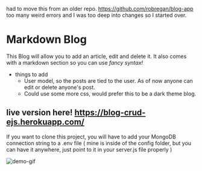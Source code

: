 had to move this from an older repo. https://github.com/robregan/blog-app too many weird errors and I was too deep into changes so I started over.


# Markdown Blog

  This Blog will allow you to add an article, edit and delete it. It also comes with a markdown section so you can use *fancy syntax!*
  
  * things to add
     - User model, so the posts are tied to the user. As of now anyone can edit or delete anyone's post.
     - Could use some more css, would prefer this to be a dark theme blog.

## live version here! https://blog-crud-ejs.herokuapp.com/

If you want to clone this project, you will have to add your MongoDB connection string to a .env file ( mine is inside of the config folder, but you can have it anywhere, just point to it in your server.js file properly )


![demo-gif](https://user-images.githubusercontent.com/78449078/157523083-c439b3f1-289e-41a6-8b00-c5d738aba694.gif)
